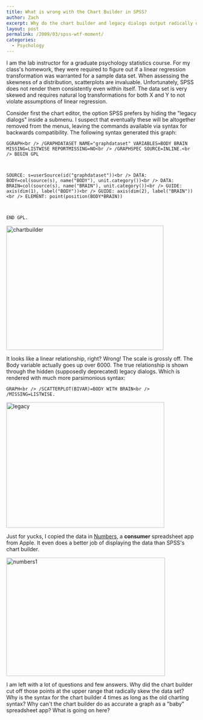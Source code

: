 ```yaml
---
title: What is wrong with the Chart Builder in SPSS?
author: Zach
excerpt: Why do the chart builder and legacy dialogs output radically different scatterplots in SPSS?
layout: post
permalink: /2009/03/spss-wtf-moment/
categories:
  - Psychology
---
```

I am the lab instructor for a graduate psychology statistics course. For my class's homework, they were required to figure out if a linear regression transformation was warranted for a sample data set. When assessing the skewness of a distribution, scatterplots are invaluable. Unfortunately, SPSS does not render them consistently even within itself. The data set is very skewed and requires natural log transformations for both X and Y to not violate assumptions of linear regression.

Consider first the chart editor, the option SPSS prefers by hiding the "legacy dialogs" inside a submenu. I suspect that eventually these will be altogether removed from the menus, leaving the commands available via syntax for backwards compatibility. The following syntax generated this graph:

`GGRAPH<br />
/GRAPHDATASET NAME="graphdataset" VARIABLES=BODY BRAIN MISSING=LISTWISE REPORTMISSING=NO<br />
/GRAPHSPEC SOURCE=INLINE.<br />
BEGIN GPL`

` `

`SOURCE: s=userSource(id("graphdataset"))<br />
DATA: BODY=col(source(s), name("BODY"), unit.category())<br />
DATA: BRAIN=col(source(s), name("BRAIN"), unit.category())<br />
GUIDE: axis(dim(1), label("BODY"))<br />
GUIDE: axis(dim(2), label("BRAIN"))<br />
ELEMENT: point(position(BODY*BRAIN))`

` `

`END GPL.`

<img class="alignnone size-full wp-image-123" title="chartbuilder" src="http://zachsteiner.com/wp-content/uploads/2009/03/chartbuilder2.png" alt="chartbuilder" width="416" height="329" />

It looks like a linear relationship, right? Wrong! The scale is grossly off. The Body variable actually goes up over 6000. The true relationship is shown through the hidden (supposedly deprecated) legacy dialogs. Which is rendered with much more parsimonious syntax:

`GRAPH<br />
/SCATTERPLOT(BIVAR)=BODY WITH BRAIN<br />
/MISSING=LISTWISE.`

<img class="alignnone size-full wp-image-124" title="legacy" src="http://zachsteiner.com/wp-content/uploads/2009/03/legacy2.png" alt="legacy" width="418" height="332" />

Just for yucks, I copied the data in [Numbers][1], a **consumer** spreadsheet app from Apple. It even does a better job of displaying the data than SPSS's chart builder.

<img class="alignnone size-full wp-image-139" title="numbers1" src="http://zachsteiner.com/wp-content/uploads/2009/03/numbers12.png" alt="numbers1" width="420" height="313" />

I am left with a lot of questions and few answers. Why did the chart builder cut off those points at the upper range that radically skew the data set? Why is the syntax for the chart builder 4 times as long as the old charting syntax? Why can't the chart builder do as accurate a graph as a "baby" spreadsheet app? What is going on here?

 [1]: http://www.apple.com/iwork/numbers/